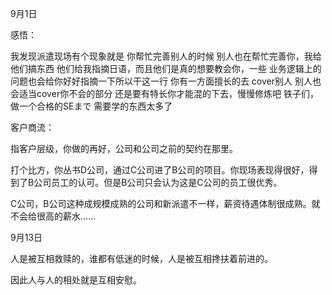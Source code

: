 9月1日

感悟：

我发现派遣现场有个现象就是 你帮忙完善别人的时候 别人也在帮忙完善你，我给他们搞东西 他们给我指摘日语，而且他们是真的想要教会你，一些 业务逻辑上的问题也会给你好好指摘一下所以干这一行 你有一方面擅长的去 cover别人 别人也会适当cover你不会的部分 还是要有特长你才能混的下去，慢慢修炼吧 铁子们，做一个合格的SEまで 需要学的东西太多了

客户商流：

指客户层级，你做的再好，公司和公司之前的契约在那里。

打个比方，你丛书D公司，通过C公司进了B公司的项目。你现场表现得很好，得到了B公司员工的认可。但是B公司只会认为这是C公司的员工很优秀。

C公司，B公司这种成规模成熟的公司和新派遣不一样，薪资待遇体制很成熟。就不会给很高的薪水……

9月13日

人是被互相救赎的，谁都有低迷的时候，人是被互相搀扶着前进的。

因此人与人的相处就是互相安慰。
